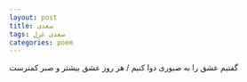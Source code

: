 ```yaml
---
layout: post
title: سعدی
tags: سعدی غزل
categories: poem
---
```


گفتیم عشق را به صبوری دوا کنیم / هر روز عشق بیشتر و صبر کمترست
